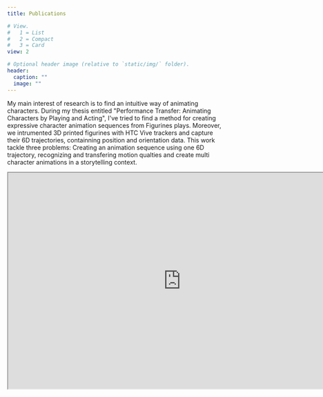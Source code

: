 ```yaml
---
title: Publications

# View.
#   1 = List
#   2 = Compact
#   3 = Card
view: 2

# Optional header image (relative to `static/img/` folder).
header:
  caption: ""
  image: ""
---
```


My main interest of research is to find an intuitive way of animating characters. During my thesis entitled "Performance Transfer: Animating Characters by Playing and Acting", I've tried to find a method for creating expressive character animation sequences from Figurines plays. Moreover, we intrumented 3D printed figurines with HTC Vive trackers and capture their 6D trajectories, containning position and orientation data.
This work tackle three problems: Creating an animation sequence using one 6D trajectory, recognizing and transfering motion qualties and create multi character animations in a storytelling context.

<p><iframe src="https://haltools.inria.fr/Public/afficheRequetePubli.php?labos_exp=174814&amp;auteur_exp=Maxime,Garcia&amp;CB_auteur=oui&amp;CB_titre=oui&amp;CB_article=oui&amp;CB_vignette=oui&amp;langue=Francais&amp;tri_exp=annee_publi&amp;tri_exp2=date_publi&amp;tri_exp3=date_publi&amp;ordre_aff=TA&amp;Fen=Aff&amp;css=../css/VisuOmbreVignettes.css" width="800" height="500" frameborder="2" scrolling="auto" align="top"></iframe></p>
